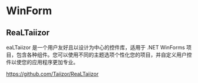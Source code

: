 # WinForm

## ReaLTaiizor

eaLTaiizor 是一个用户友好且以设计为中心的控件库，适用于 .NET WinForms 项目，包含各种组件。您可以使用不同的主题选项个性化您的项目，并自定义用户控件以使您的应用程序更加专业。

<https://github.com/Taiizor/ReaLTaiizor>
